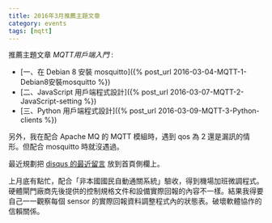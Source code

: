 ```yaml
---
title: 2016年3月推薦主題文章
category: events
tags: [mqtt]
---
```


推薦主題文章 *MQTT用戶端入門* :

* [一、在 Debian 8 安裝 mosquitto]({% post_url 2016-03-04-MQTT-1-Debian8安裝mosquitto %})
* [二、JavaScript 用戶端程式設計]({% post_url 2016-03-07-MQTT-2-JavaScript-setting %})
* [三、Python 用戶端程式設計]({% post_url 2016-03-09-MQTT-3-Python-clients %})

另外，我在配合 Apache MQ 的 MQTT 模組時，遇到 qos 為 2 還是漏訊的情形。但配合  mosquitto 時就沒遇過。

最近規劃把 [disqus 的最近留言](http://rocksaying.disqus.com/latest.rss) 放到首頁側欄上。

上月底有點忙，配合「非本國國民自動通關系統」驗收，得到機場加班微調程式。硬體閘門廠商先後提供的控制規格文件和設備實際回報的內容不一樣。結果我得要自己一一觀察每個 sensor 的實際回報資料調整程式內的狀態表。破壞軟體協作的信賴關係。
